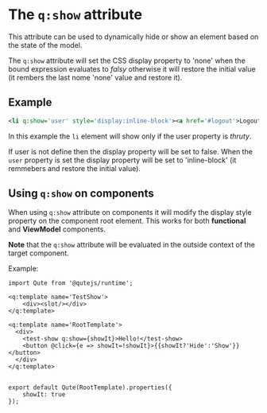 # The `q:show` attribute

This attribute can be used to dynamically hide or show an element based on the state of the model.

The `q:show` attribute will set the CSS display property to 'none' when the bound expression evaluates to *falsy* otherwise it will restore the initial value (it rembers the last nome 'none' value and restore it).

## Example

```xml
<li q:show='user' style='display:inline-block'><a href='#logout'>Logout</a></li>

```

In this example the `li` element will show only if the user property is *thruty*.

If user is not define then the display property will be set to false. When the `user` property is set the display property will be set to 'inline-block' (it remmebers and restore the initial value).


## Using `q:show` on components

When using `q:show` attribute on components it will modify the display style property on the component root element. This works for both **functional** and **ViewModel** components.

**Note** that the `q:show` attribute will be evaluated in the outside context of the target component.

Example:

```jsq
import Qute from '@qutejs/runtime';

<q:template name='TestShow'>
    <div><slot/></div>
</q:template>

<q:template name='RootTemplate'>
  <div>
    <test-show q:show={showIt}>Hello!</test-show>
    <button @click={e => showIt=!showIt}>{{showIt?'Hide':'Show'}}</button>
  </div>
</q:template>


export default Qute(RootTemplate).properties({
    showIt: true
});
```

